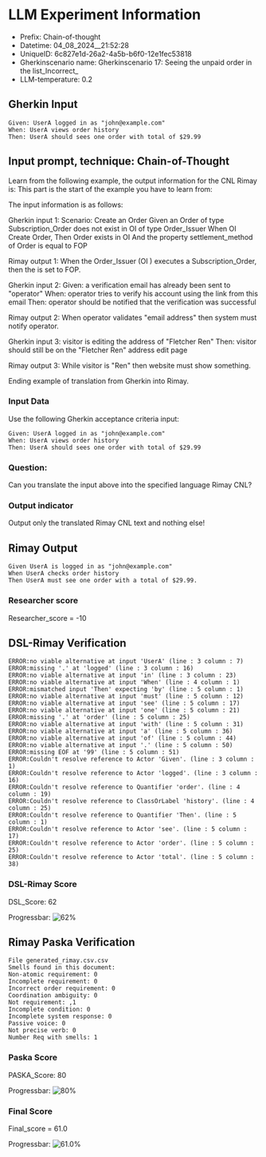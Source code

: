 

# LLM Experiment Information
* Prefix:   Chain-of-thought
* Datetime: 04_08_2024__21:52:28
* UniqueID: 6c827e1d-26a2-4a5b-b6f0-12e1fec53818
* Gherkinscenario name: Gherkinscenario 17: Seeing the unpaid order in the list_Incorrect_
* LLM-temperature: 0.2

        

## Gherkin Input
```
Given: UserA logged in as "john@example.com"
When: UserA views order history
Then: UserA should sees one order with total of $29.99
```
    



## Input prompt, technique: Chain-of-Thought


Learn from the following example, the output information for the CNL Rimay is: 
This part is the start of the example you have to learn from:

The input information is as follows: 

Gherkin input 1:
Scenario: Create an Order
Given an Order of type Subscription_Order does not exist in OI of type Order_Issuer 
When OI Create Order, 
Then Order exists in OI 
And the property settlement_method of Order is equal to FOP


Rimay output 1:
When the Order_Issuer (OI ) executes  a Subscription_Order, 
then the  is set to FOP.


Gherkin input 2:
Given: a verification email has already been sent to "operator"
When: operator tries to verify his account using the link from this email
Then: operator should be notified that the verification was successful

Rimay output 2:
When operator validates "email address" 
then system must notify operator.  
 

Gherkin input 3: 
visitor is editing the address of "Fletcher Ren"
Then: visitor should still be on the "Fletcher Ren" address edit page


Rimay output 3:
While visitor is "Ren" 
then website must show something.


Ending example of translation from Gherkin into Rimay.


### Input Data
Use the following Gherkin acceptance criteria input: 
```
Given: UserA logged in as "john@example.com"
When: UserA views order history
Then: UserA should sees one order with total of $29.99
```

### Question:
Can you translate the input above into the specified language Rimay CNL?

### Output indicator
Output only the translated Rimay CNL text and nothing else!


## Rimay Output
```
Given UserA is logged in as "john@example.com"
When UserA checks order history
Then UserA must see one order with a total of $29.99.
``` 
            

### Researcher score
Researcher_score = -10




## DSL-Rimay Verification
```
ERROR:no viable alternative at input 'UserA' (line : 3 column : 7)
ERROR:missing '.' at 'logged' (line : 3 column : 16)
ERROR:no viable alternative at input 'in' (line : 3 column : 23)
ERROR:no viable alternative at input 'When' (line : 4 column : 1)
ERROR:mismatched input 'Then' expecting 'by' (line : 5 column : 1)
ERROR:no viable alternative at input 'must' (line : 5 column : 12)
ERROR:no viable alternative at input 'see' (line : 5 column : 17)
ERROR:no viable alternative at input 'one' (line : 5 column : 21)
ERROR:missing '.' at 'order' (line : 5 column : 25)
ERROR:no viable alternative at input 'with' (line : 5 column : 31)
ERROR:no viable alternative at input 'a' (line : 5 column : 36)
ERROR:no viable alternative at input 'of' (line : 5 column : 44)
ERROR:no viable alternative at input '.' (line : 5 column : 50)
ERROR:missing EOF at '99' (line : 5 column : 51)
ERROR:Couldn't resolve reference to Actor 'Given'. (line : 3 column : 1)
ERROR:Couldn't resolve reference to Actor 'logged'. (line : 3 column : 16)
ERROR:Couldn't resolve reference to Quantifier 'order'. (line : 4 column : 19)
ERROR:Couldn't resolve reference to ClassOrLabel 'history'. (line : 4 column : 25)
ERROR:Couldn't resolve reference to Quantifier 'Then'. (line : 5 column : 1)
ERROR:Couldn't resolve reference to Actor 'see'. (line : 5 column : 17)
ERROR:Couldn't resolve reference to Actor 'order'. (line : 5 column : 25)
ERROR:Couldn't resolve reference to Actor 'total'. (line : 5 column : 38)

```
### DSL-Rimay Score
DSL_Score: 62

Progressbar: ![62%](https://progress-bar.dev/62)

            


## Rimay Paska Verification
```
File generated_rimay.csv.csv
Smells found in this document: 
Non-atomic requirement: 0
Incomplete requirement: 0
Incorrect order requirement: 0
Coordination ambiguity: 0
Not requirement: ,1
Incomplete condition: 0
Incomplete system response: 0
Passive voice: 0
Not precise verb: 0
Number Req with smells: 1

```
### Paska Score
PASKA_Score: 80

Progressbar: ![80%](https://progress-bar.dev/80)

            

### Final Score
Final_score = 61.0

Progressbar: ![61.0%](https://progress-bar.dev/61.0)

